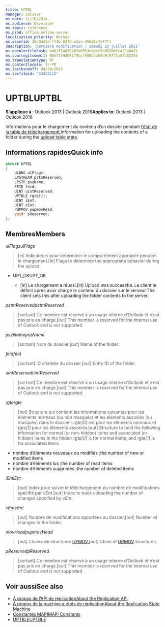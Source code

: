 ```yaml
---
title: UPTBL
manager: soliver
ms.date: 11/16/2014
ms.audience: Developer
ms.topic: reference
ms.prod: office-online-server
localization_priority: Normal
ms.assetid: 39d9ad3b-ff4b-8378-a3ac-d5621c7ef7f1
description: 'Derniére modification : samedi 23 juillet 2011'
ms.openlocfilehash: b401f54df020fb6553cbdcc5b85206ee422a8429
ms.sourcegitcommit: 8657170d071f9bcf680aba50b9c07f2a4fb82283
ms.translationtype: MT
ms.contentlocale: fr-FR
ms.lasthandoff: 04/28/2019
ms.locfileid: "33438112"
---
```

# <a name="uptbl"></a><span data-ttu-id="5d85e-103">UPTBL</span><span class="sxs-lookup"><span data-stu-id="5d85e-103">UPTBL</span></span>

<span data-ttu-id="5d85e-104">**S’applique à** : Outlook 2013 | Outlook 2016</span><span class="sxs-lookup"><span data-stu-id="5d85e-104">**Applies to**: Outlook 2013 | Outlook 2016</span></span> 
  
<span data-ttu-id="5d85e-105">Informations pour le chargement du contenu d’un dossier pendant [l’état de la table de téléchargement.](upload-table-state.md)</span><span class="sxs-lookup"><span data-stu-id="5d85e-105">Information for uploading the contents of a folder during the [upload table state](upload-table-state.md).</span></span>
  
## <a name="quick-info"></a><span data-ttu-id="5d85e-106">Informations rapides</span><span class="sxs-lookup"><span data-stu-id="5d85e-106">Quick info</span></span>

```cpp
struct UPTBL 
{ 
    ULONG ulFlags; 
    LPSTREAM pstmReserved; 
    LPSTR pszName; 
    FEID feid; 
    UINT uintReserved; 
    UPTBLE rgte[2]; 
    UINT iEnt; 
    UINT cEnt; 
    PUPMOV pupmovHead; 
    void* pReserved; 
};
```

## <a name="members"></a><span data-ttu-id="5d85e-107">Membres</span><span class="sxs-lookup"><span data-stu-id="5d85e-107">Members</span></span>

<span data-ttu-id="5d85e-108">_ulFlags_</span><span class="sxs-lookup"><span data-stu-id="5d85e-108">_ulFlags_</span></span>
  
> <span data-ttu-id="5d85e-109">[in] Indicateurs pour déterminer le comportement approprié pendant le chargement.</span><span class="sxs-lookup"><span data-stu-id="5d85e-109">[in] Flags to determine the appropriate behavior during the upload.</span></span>
    
  - <span data-ttu-id="5d85e-110">UPT_OK</span><span class="sxs-lookup"><span data-stu-id="5d85e-110">UPT_OK</span></span>
    
    - <span data-ttu-id="5d85e-111">[in] Le chargement a réussi.</span><span class="sxs-lookup"><span data-stu-id="5d85e-111">[in] Upload was successful.</span></span> <span data-ttu-id="5d85e-112">Le client le définit après avoir chargé le contenu du dossier sur le serveur.</span><span class="sxs-lookup"><span data-stu-id="5d85e-112">The client sets this after uploading the folder contents to the server.</span></span>
    
<span data-ttu-id="5d85e-113">_pstmReserved_</span><span class="sxs-lookup"><span data-stu-id="5d85e-113">_pstmReserved_</span></span>
  
> <span data-ttu-id="5d85e-114">[sortant] Ce membre est réservé à un usage interne d’Outlook et n’est pas pris en charge.</span><span class="sxs-lookup"><span data-stu-id="5d85e-114">[out] This member is reserved for the internal use of Outlook and is not supported.</span></span> 
    
<span data-ttu-id="5d85e-115">_pszName_</span><span class="sxs-lookup"><span data-stu-id="5d85e-115">_pszName_</span></span>
  
> <span data-ttu-id="5d85e-116">[sortant] Nom du dossier.</span><span class="sxs-lookup"><span data-stu-id="5d85e-116">[out] Name of the folder.</span></span>
    
<span data-ttu-id="5d85e-117">_feid_</span><span class="sxs-lookup"><span data-stu-id="5d85e-117">_feid_</span></span>
  
> <span data-ttu-id="5d85e-118">[sortant] ID d’entrée du dossier.</span><span class="sxs-lookup"><span data-stu-id="5d85e-118">[out] Entry ID of the folder.</span></span>
    
<span data-ttu-id="5d85e-119">_uintReserved_</span><span class="sxs-lookup"><span data-stu-id="5d85e-119">_uintReserved_</span></span>
  
> <span data-ttu-id="5d85e-120">[sortant] Ce membre est réservé à un usage interne d’Outlook et n’est pas pris en charge.</span><span class="sxs-lookup"><span data-stu-id="5d85e-120">[out] This member is reserved for the internal use of Outlook and is not supported.</span></span> 
    
<span data-ttu-id="5d85e-121">_rgte_</span><span class="sxs-lookup"><span data-stu-id="5d85e-121">_rgte_</span></span>
  
> <span data-ttu-id="5d85e-122">[out] Structure qui contient les informations suivantes pour les éléments normaux (ou non masqués) et les éléments associés (ou masqués) dans le dossier :  _rgte[0]_ est pour les éléments normaux et  _rgte[1]_ pour les éléments associés.</span><span class="sxs-lookup"><span data-stu-id="5d85e-122">[out] Structure to hold the following information for normal (or non-hidden) items and associated (or hidden) items in the folder:  _rgte[0]_ is for normal items, and  _rgte[1]_ is for associated items.</span></span> 
    
   - <span data-ttu-id="5d85e-123">nombre d’éléments nouveaux ou modifiés ;</span><span class="sxs-lookup"><span data-stu-id="5d85e-123">the number of new or modified items</span></span>
   - <span data-ttu-id="5d85e-124">nombre d’éléments lus ;</span><span class="sxs-lookup"><span data-stu-id="5d85e-124">the number of read items</span></span> 
   - <span data-ttu-id="5d85e-125">nombre d’éléments supprimés ;</span><span class="sxs-lookup"><span data-stu-id="5d85e-125">the number of deleted items</span></span>
    
 <span data-ttu-id="5d85e-126">_iEnt_</span><span class="sxs-lookup"><span data-stu-id="5d85e-126">_iEnt_</span></span>
  
> <span data-ttu-id="5d85e-127">[out] Index pour suivre le téléchargement du nombre de modifications spécifié par  _cEnt_.</span><span class="sxs-lookup"><span data-stu-id="5d85e-127">[out] Index to track uploading the number of changes specified by  _cEnt_.</span></span>
    
<span data-ttu-id="5d85e-128">_cEnt_</span><span class="sxs-lookup"><span data-stu-id="5d85e-128">_cEnt_</span></span>
  
> <span data-ttu-id="5d85e-129">[out] Nombre de modifications apportées au dossier.</span><span class="sxs-lookup"><span data-stu-id="5d85e-129">[out] Number of changes to the folder.</span></span>
    
<span data-ttu-id="5d85e-130">_movHead_</span><span class="sxs-lookup"><span data-stu-id="5d85e-130">_pupmovHead_</span></span>
  
> <span data-ttu-id="5d85e-131">[out] Chaîne de structures [UPMOV.](upmov.md)</span><span class="sxs-lookup"><span data-stu-id="5d85e-131">[out] Chain of [UPMOV](upmov.md) structures.</span></span> 
    
<span data-ttu-id="5d85e-132">_pReserved_</span><span class="sxs-lookup"><span data-stu-id="5d85e-132">_pReserved_</span></span>
  
> <span data-ttu-id="5d85e-133">[sortant] Ce membre est réservé à un usage interne d’Outlook et n’est pas pris en charge.</span><span class="sxs-lookup"><span data-stu-id="5d85e-133">[out] This member is reserved for the internal use of Outlook and is not supported.</span></span>
    
## <a name="see-also"></a><span data-ttu-id="5d85e-134">Voir aussi</span><span class="sxs-lookup"><span data-stu-id="5d85e-134">See also</span></span>

- [<span data-ttu-id="5d85e-135">À propos de l’API de réplication</span><span class="sxs-lookup"><span data-stu-id="5d85e-135">About the Replication API</span></span>](about-the-replication-api.md)
- [<span data-ttu-id="5d85e-136">À propos de la machine à états de réplication</span><span class="sxs-lookup"><span data-stu-id="5d85e-136">About the Replication State Machine</span></span>](about-the-replication-state-machine.md)
- [<span data-ttu-id="5d85e-137">Constantes MAPI</span><span class="sxs-lookup"><span data-stu-id="5d85e-137">MAPI Constants</span></span>](mapi-constants.md)
- [<span data-ttu-id="5d85e-138">UPTBLE</span><span class="sxs-lookup"><span data-stu-id="5d85e-138">UPTBLE</span></span>](uptble.md)

